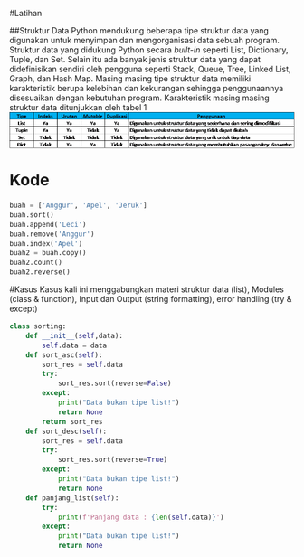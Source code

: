 #Latihan

##Struktur Data
Python mendukung beberapa tipe struktur data yang digunakan untuk menyimpan dan mengorganisasi data sebuah program. Struktur data yang didukung Python secara <i>built-in</i> seperti List, Dictionary, Tuple, dan Set. Selain itu ada banyak jenis struktur data yang dapat didefinisikan sendiri oleh pengguna seperti Stack, Queue, Tree, Linked List, Graph, dan Hash Map. Masing masing tipe struktur data memiliki karakteristik berupa kelebihan dan kekurangan sehingga penggunaannya disesuaikan dengan kebutuhan program. Karakteristik masing masing struktur data ditunjukkan oleh tabel 1
<img src="images/3.png" align="center" width="600"/>



# Kode
```python
buah = ['Anggur', 'Apel', 'Jeruk']
buah.sort()
buah.append('Leci')
buah.remove('Anggur')
buah.index('Apel')
buah2 = buah.copy()
buah2.count()
buah2.reverse()
```







#Kasus
Kasus kali ini menggabungkan materi struktur data (list), Modules (class & function), Input dan Output (string formatting), error handling (try & except)

```python
class sorting:
    def __init__(self,data):
        self.data = data
    def sort_asc(self):    
        sort_res = self.data
        try:
            sort_res.sort(reverse=False)
        except:
            print("Data bukan tipe list!")
            return None
        return sort_res
    def sort_desc(self):
        sort_res = self.data
        try:
            sort_res.sort(reverse=True)
        except:
            print("Data bukan tipe list!")
            return None
    def panjang_list(self):
        try:
            print(f'Panjang data : {len(self.data)}')
        except:
            print("Data bukan tipe list!")
            return None
```